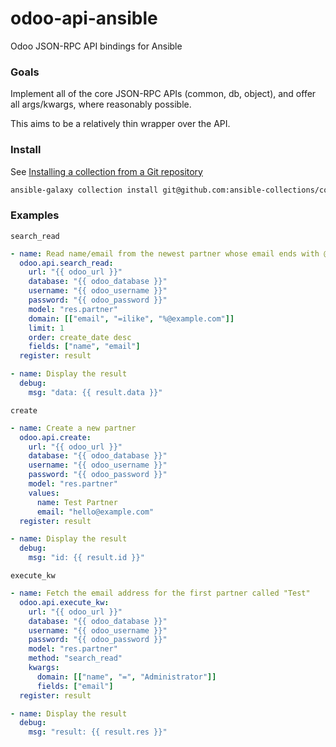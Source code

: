 # odoo-api-ansible

Odoo JSON-RPC API bindings for Ansible

### Goals

Implement all of the core JSON-RPC APIs (common, db, object), and offer all args/kwargs, where reasonably possible.

This aims to be a relatively thin wrapper over the API.

### Install

See [Installing a collection from a Git repository](https://docs.ansible.com/ansible/latest/collections_guide/collections_installing.html#installing-a-collection-from-a-git-repository)

```bash
ansible-galaxy collection install git@github.com:ansible-collections/collection_template.git
```

### Examples

`search_read`
```yaml
- name: Read name/email from the newest partner whose email ends with @example.com,
  odoo.api.search_read:
    url: "{{ odoo_url }}"
    database: "{{ odoo_database }}"
    username: "{{ odoo_username }}"
    password: "{{ odoo_password }}"
    model: "res.partner"
    domain: [["email", "=ilike", "%@example.com"]]
    limit: 1
    order: create_date desc
    fields: ["name", "email"]
  register: result

- name: Display the result
  debug:
    msg: "data: {{ result.data }}"
```

`create`
```yaml
- name: Create a new partner
  odoo.api.create:
    url: "{{ odoo_url }}"
    database: "{{ odoo_database }}"
    username: "{{ odoo_username }}"
    password: "{{ odoo_password }}"
    model: "res.partner"
    values:
      name: Test Partner
      email: "hello@example.com"
  register: result

- name: Display the result
  debug:
    msg: "id: {{ result.id }}"
```

`execute_kw`
```yaml
- name: Fetch the email address for the first partner called "Test"
  odoo.api.execute_kw:
    url: "{{ odoo_url }}"
    database: "{{ odoo_database }}"
    username: "{{ odoo_username }}"
    password: "{{ odoo_password }}"
    model: "res.partner"
    method: "search_read"
    kwargs:
      domain: [["name", "=", "Administrator"]]
      fields: ["email"]
  register: result

- name: Display the result
  debug:
    msg: "result: {{ result.res }}"
```